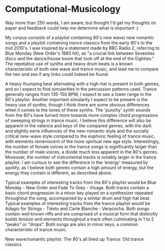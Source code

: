 # Computational-Musicology
Way more than 250 words, I am aware, but thought I'd get my thoughts on paper and feedback could help me determine what is important :)

My corpus consists of a playlist containing 80's new wave/ new romantic songs and a playlist containing trance classics from the early 90's to the mid 2010's. I was inspired by a statement made by BBC Radio 2, referring to Blue Monday (New Order's 1983 hit), as "a crucial link between Seventies disco and the dance/house boom that took off at the end of the Eighties." The repetative use of synths and heavy drum beats is a known characteristic of both new wave and trance music, and lead me to compare the two and see if any links could indeed be found.

A heavy thumping beat alternating with a high-hat is present in both genres, and so I expect to find simularities in the percussion patterns used. Trance generally ranges from 135-150 BPM, I expect to see a lower range in the 80's playlist.
Another important simularity I expect to be present is the heavy use of synths, though I think there are some obvious differences when it comes to the tones of these synths. The 'punchy' synth sounds from the 80's have turned more towards more complex chord progressions of sweeping strings in trance music. I believe this difference will also be apparent in the valence and keys of the compared genres, with the dark and slightly eerie influences of the new-romantic style and the socially critical new-wave style compared to the euphoric feeling of trance music, with elements remeniscent of the more spiritual new age style. 
Interestingly, the number of female voices in the trance songs is significantly larger than the number of male voices, a divide much less apparent in the 80's genres. Moreover, the number of instrumental tracks is notably larger in the trance playlist.
I am curious to see the difference in the 'energy' measured by spotify, as I believe both genres contain a high amount of energy, but the energy they contain is different, as described above.

Typical examples of interesting tracks from the 80's playlist would be Blue Monday - New Order and Fade To Grey - Visage. 
Both tracks contain a basic chord progression in a minor key played on a synthesizer repeated throughout the song, accompanied by a similar drum and high hat beat.
Typical examples of interesting tracks from the trance playlist would be Adagio for Strings - Tiësto and Carte Blanche - Veracocha. Both songs contain well known riffs and are comprised of a musical form that distinctly builds tension and elements throughout a track often culminating in 1 to 2 "peaks" or "drops". Both songs are also in minor keys, a common characteristic of trance music.


New wave/romantic playlist: The 80's all lined up
Trance: Old trance classics

